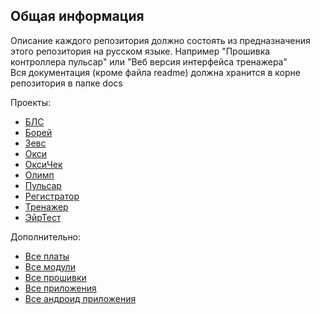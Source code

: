 ## Общая информация
Описание каждого репозитория должно состоять из предназначения этого репозитория на русском языке. Например "Прошивка контроллера пульсар" или "Веб версия интерфейса тренажера" \
Вся документация (кроме файла readme) должна хранится в корне репозитория в папке docs

Проекты:
- [БЛС](https://github.com/search?q=topic%3Abls+org%3ALLCSecondBreath&type=Repositories)
- [Борей](https://github.com/search?q=topic%3Aborey+org%3ALLCSecondBreath&type=Repositories)
- [Зевс](https://github.com/search?q=topic%3Azeus+org%3ALLCSecondBreath&type=Repositories)
- [Окси](https://github.com/search?q=topic%3Aoxy+org%3ALLCSecondBreath&type=Repositories)
- [ОксиЧек](https://github.com/search?q=topic%3Aoxycheck+org%3ALLCSecondBreath&type=Repositories)
- [Олимп](https://github.com/search?q=topic%3Aolymp+org%3ALLCSecondBreath&type=Repositories)
- [Пульсар](https://github.com/search?q=topic%3Apulsar+org%3ALLCSecondBreath&type=Repositories)
- [Регистратор](https://github.com/search?q=topic%3Aregistrator+org%3ALLCSecondBreath&type=Repositories)
- [Тренажер](https://github.com/search?q=topic%3Acoach+org%3ALLCSecondBreath+fork%3Atrue&type=repositories)
- [ЭйрТест](https://github.com/search?q=topic%3Aairtest+org%3ALLCSecondBreath&type=Repositories)

Дополнительно:
- [Все платы](https://github.com/search?q=topic%3Aboards+org%3ALLCSecondBreath&type=Repositories)
- [Все модули](https://github.com/search?q=topic%3Amodule+org%3ALLCSecondBreath&type=Repositories)
- [Все прошивки](https://github.com/search?q=topic%3Amodule+org%3ALLCSecondBreath&type=Repositories)
- [Все приложения](https://github.com/search?q=topic%3Aapp+org%3ALLCSecondBreath&type=Repositories)
- [Все андроид приложения](https://github.com/search?q=topic%3Aandroid+org%3ALLCSecondBreath&type=Repositories)
